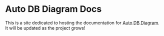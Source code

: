 # Auto DB Diagram Docs

This is a site dedicated to hosting the documentation for [Auto DB Diagram](https://github.com/jamesdaniel3/auto-db-diagram). It will be updated as the project grows!
